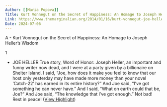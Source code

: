 ```yaml
---
Author: [[Maria Popova]]
Title: Kurt Vonnegut on the Secret of Happiness: An Homage to Joseph Heller’s Wisdom
Link: https://www.themarginalian.org/2014/01/16/kurt-vonnegut-joe-heller-having-enough/
Date: 2024-07-06
---
```

A - Kurt Vonnegut on the Secret of Happiness: An Homage to Joseph Heller’s Wisdom

1
- JOE HELLER
  True story, Word of Honor: 
  Joseph Heller, an important and funny writer 
  now dead, 
  and I were at a party given by a billionaire 
  on Shelter Island.
  I said, “Joe, how does it make you feel 
  to know that our host only yesterday 
  may have made more money 
  than your novel ‘Catch-22’ 
  has earned in its entire history?” 
  And Joe said, “I’ve got something he can never have.” 
  And I said, “What on earth could that be, Joe?” 
  And Joe said, “The knowledge that I’ve got enough.” 
  Not bad! Rest in peace! ([View Highlight](https://read.readwise.io/read/01h49sw6k4msw4jbqeqz13sv65))

